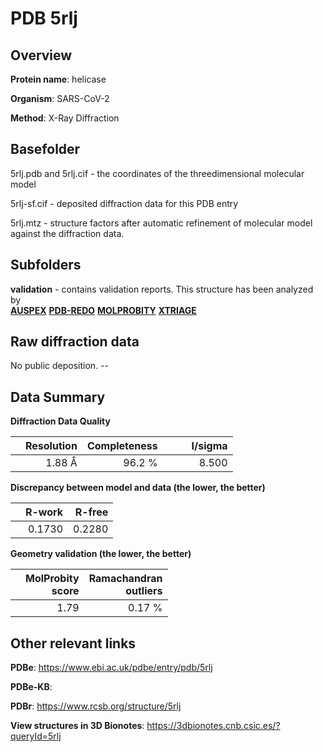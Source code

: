 # PDB 5rlj

## Overview

**Protein name**: helicase

**Organism**: SARS-CoV-2

**Method**: X-Ray Diffraction



## Basefolder

5rlj.pdb and 5rlj.cif - the coordinates of the threedimensional molecular model

5rlj-sf.cif - deposited diffraction data for this PDB entry

5rlj.mtz - structure factors after automatic refinement of molecular model against the diffraction data.

## Subfolders





**validation** - contains validation reports. This structure has been analyzed by <br>[**AUSPEX**](https://github.com/thorn-lab/coronavirus_structural_task_force/tree/master/pdb/helicase/SARS-CoV-2/5rlj/validation/auspex) [**PDB-REDO**](https://github.com/thorn-lab/coronavirus_structural_task_force/tree/master/pdb/helicase/SARS-CoV-2/5rlj/validation/pdb-redo) [**MOLPROBITY**](https://github.com/thorn-lab/coronavirus_structural_task_force/tree/master/pdb/helicase/SARS-CoV-2/5rlj/validation/molprobity) [**XTRIAGE**](https://github.com/thorn-lab/coronavirus_structural_task_force/blob/master/pdb/helicase/SARS-CoV-2/5rlj/validation/Xtriage_output.log)  



## Raw diffraction data

No public deposition. --<br> 

## Data Summary
**Diffraction Data Quality**

|   | Resolution | Completeness| I/sigma |
|---|-------------:|----------------:|--------------:|
|   |1.88 Å|96.2  %|<img width=50/>8.500|

**Discrepancy between model and data (the lower, the better)**

|   | **R-work**| **R-free**   
|---|-------------:|----------------:|           
||  0.1730|  0.2280|

**Geometry validation (the lower, the better)**

|   |**MolProbity<br>score**| **Ramachandran<br>outliers** 
|---|-------------:|----------------:|
||  1.79|  0.17 %|

 

 



## Other relevant links 
**PDBe**:  https://www.ebi.ac.uk/pdbe/entry/pdb/5rlj

**PDBe-KB**:  
 
**PDBr**: https://www.rcsb.org/structure/5rlj 

**View structures in 3D Bionotes**: https://3dbionotes.cnb.csic.es/?queryId=5rlj

